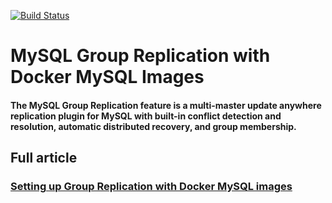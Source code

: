 [![Build Status](https://travis-ci.com/wagnerjfr/mysql-group-replication-docker.svg?branch=master)](https://travis-ci.com/wagnerjfr/mysql-group-replication-docker)

# MySQL Group Replication with Docker MySQL Images

#### The MySQL Group Replication feature is a multi-master update anywhere replication plugin  for MySQL with built-in conflict detection and resolution, automatic distributed recovery, and group membership.

## Full article
### [Setting up Group Replication with Docker MySQL images](https://medium.com/@wagnerjfr/setting-up-mysql-group-replication-with-mysql-docker-images-f5eedd44fa2b?source=friends_link&sk=2132cd8d571509e182706c75eff3eafc)
